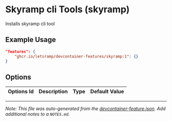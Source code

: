 
# Skyramp cli Tools (skyramp)

Installs skyramp cli tool

## Example Usage

```json
"features": {
    "ghcr.io/letsramp/devcontainer-features/skyramp:1": {}
}
```

## Options

| Options Id | Description | Type | Default Value |
|-----|-----|-----|-----|




---

_Note: This file was auto-generated from the [devcontainer-feature.json](https://github.com/letsramp/devcontainer-features/blob/main/src/skyramp/devcontainer-feature.json).  Add additional notes to a `NOTES.md`._
